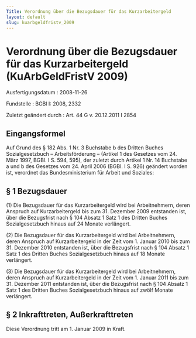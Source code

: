```yaml
---
Title: Verordnung über die Bezugsdauer für das Kurzarbeitergeld
layout: default
slug: kuarbgeldfristv_2009
---
```


# Verordnung über die Bezugsdauer für das Kurzarbeitergeld (KuArbGeldFristV 2009)

Ausfertigungsdatum
:   2008-11-26

Fundstelle
:   BGBl I: 2008, 2332

Zuletzt geändert durch
:   Art. 44 G v. 20.12.2011 I 2854


## Eingangsformel

Auf Grund des § 182 Abs. 1 Nr. 3 Buchstabe b des Dritten Buches
Sozialgesetzbuch – Arbeitsförderung – (Artikel 1 des Gesetzes vom 24.
März 1997, BGBl. I S. 594, 595), der zuletzt durch Artikel 1 Nr. 14
Buchstabe a und b des Gesetzes vom 24. April 2006 (BGBl. I S. 926)
geändert worden ist, verordnet das Bundesministerium für Arbeit und
Soziales:


## § 1 Bezugsdauer

(1) Die Bezugsdauer für das Kurzarbeitergeld wird bei Arbeitnehmern,
deren Anspruch auf Kurzarbeitergeld bis zum 31. Dezember 2009
entstanden ist, über die Bezugsfrist nach § 104 Absatz 1 Satz 1 des
Dritten Buches Sozialgesetzbuch hinaus auf 24 Monate verlängert.

(2) Die Bezugsdauer für das Kurzarbeitergeld wird bei Arbeitnehmern,
deren Anspruch auf Kurzarbeitergeld in der Zeit vom 1. Januar 2010 bis
zum 31. Dezember 2010 entstanden ist, über die Bezugsfrist nach § 104
Absatz 1 Satz 1 des Dritten Buches Sozialgesetzbuch hinaus auf 18
Monate verlängert.

(3) Die Bezugsdauer für das Kurzarbeitergeld wird bei Arbeitnehmern,
deren Anspruch auf Kurzarbeitergeld in der Zeit vom 1. Januar 2011 bis
zum 31. Dezember 2011 entstanden ist, über die Bezugsfrist nach § 104
Absatz 1 Satz 1 des Dritten Buches Sozialgesetzbuch hinaus auf zwölf
Monate verlängert.


## § 2 Inkrafttreten, Außerkrafttreten

Diese Verordnung tritt am 1. Januar 2009 in Kraft.

